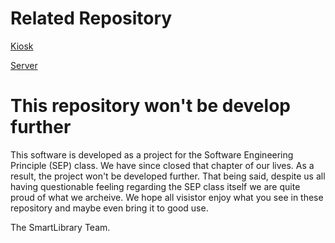 # Related Repository

[Kiosk](https://github.com/maxmacstn/EasyLib_client)

[Server](https://github.com/EnviableYapper0/SmartLibrary-Server)

# This repository won't be develop further

This software is developed as a project for the Software Engineering Principle (SEP) class. We have since closed that chapter of our lives. As a result, the project won't be developed further. That being said, despite us all having questionable feeling regarding the SEP class itself we are quite proud of what we archeive. We hope all visistor enjoy what you see in these repository and maybe even bring it to good use.

The SmartLibrary Team.
